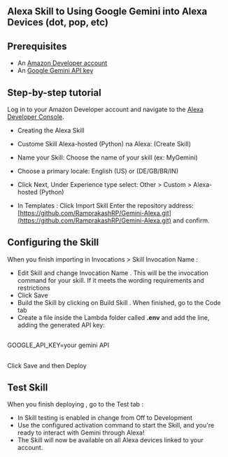 ## Alexa Skill to Using Google Gemini into Alexa Devices (dot, pop, etc)

## Prerequisites

- An [Amazon Developer account](https://developer.amazon.com/)
- An [Google Gemini API key](https://aistudio.google.com/app/apikey)
##

## Step-by-step tutorial
Log in to your Amazon Developer account and navigate to the [Alexa Developer Console](https://developer.amazon.com/alexa/console/ask).
- Creating the Alexa Skill
- Custome Skill Alexa-hosted (Python) na Alexa: (Create Skill)

- Name your Skill: Choose the name of your skill (ex: MyGemini)
- Choose a primary locale: English (US) or (DE/GB/BR/IN)
- Click Next, Under Experience type select: Other > Custom > Alexa-hosted (Python)
- In Templates : Click Import Skill
Enter the repository address: [https://github.com/RamprakashRP/Gemini-Alexa.git](https://github.com/RamprakashRP/Gemini-Alexa.git) and confirm.

## Configuring the Skill
When you finish importing in Invocations > Skill Invocation Name :
- Edit Skill and change Invocation Name . This will be the invocation command for your skill. If it meets the wording requirements and restrictions
- Click Save
- Build the Skill by clicking on Build Skill . When finished, go to the Code tab
- Create a file inside the Lambda folder called **.env** and add the line, adding the generated API key:
##
GOOGLE_API_KEY=your gemini API
##
Click Save and then Deploy

## Test Skill
When you finish deploying , go to the Test tab :
- In Skill testing is enabled in change from Off to Development
- Use the configured activation command to start the Skill, and you're ready to interact with Gemini through Alexa!
- The Skill will now be available on all Alexa devices linked to your account.
